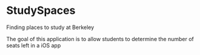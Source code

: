 # StudySpaces
Finding places to study at Berkeley

The goal of this application is to allow students to determine the number of seats left in a iOS app
